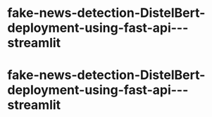 # fake-news-detection-DistelBert-deployment-using-fast-api---streamlit
# fake-news-detection-DistelBert-deployment-using-fast-api---streamlit
